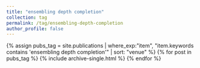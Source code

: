 ```yaml
---
title: "ensembling depth completion"
collection: tag
permalink: /tag/ensembling-depth-completion
author_profile: false
---
```

{% assign pubs_tag = site.publications | where_exp:"item", "item.keywords contains 'ensembling depth completion'" | sort: "venue" %}
{% for post in pubs_tag %}
  {% include archive-single.html %}
{% endfor %}